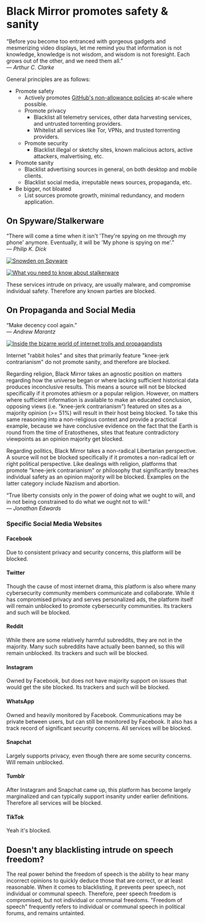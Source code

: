 # Black Mirror promotes safety & sanity

“Before you become too entranced with gorgeous gadgets and mesmerizing video displays, let me remind you that information is not knowledge, knowledge is not wisdom, and wisdom is not foresight. Each grows out of the other, and we need them all.”\
― _Arthur C. Clarke_

General principles are as follows:

- Promote safety
	- Actively promotes [GitHub's non-allowance policies](https://docs.github.com/en/github/site-policy/github-community-guidelines#what-is-not-allowed) at-scale where possible.
    - Promote privacy
		- Blacklist all telemetry services, other data harvesting services, and untrusted torrenting providers.
		- Whitelist all services like Tor, VPNs, and trusted torrenting providers.
    - Promote security
		- Blacklist illegal or sketchy sites, known malicious actors, active attackers, malvertising, etc.
- Promote sanity
	- Blacklist advertising sources in general, on both desktop and mobile clients.
	- Blacklist social media, irreputable news sources, propaganda, etc.
- Be bigger, not bloated
	- List sources promote growth, minimal redundancy, and modern application.

## On Spyware/Stalkerware

“There will come a time when it isn't 'They're spying on me through my phone' anymore. Eventually, it will be 'My phone is spying on me'.”\
― _Philip K. Dick_

[![Snowden on Spyware](https://res.cloudinary.com/marcomontalbano/image/upload/v1633709643/video_to_markdown/images/youtube--I5WjTTi67BE-c05b58ac6eb4c4700831b2b3070cd403.jpg)](https://www.youtube.com/watch?v=I5WjTTi67BE "Snowden on Spyware")

[![What you need to know about stalkerware](https://pi.tedcdn.com/r/s3.amazonaws.com/talkstar-photos/uploads/43595f89-1962-4904-8034-ee2d26971f7b/EvaGalperin_2019W-embed.jpg?op=%5E&c=1280%2C720&gravity=t&u%5Br%5D=2&u%5Bs%5D=0.5&u%5Ba%5D=0.8&u%5Bt%5D=0.03&quality=82&w=1280&h=720)](https://www.ted.com/talks/eva_galperin_what_you_need_to_know_about_stalkerware/transcript?language=en&utm_campaign=black_mirror&utm_medium=referral&utm_source=github_com_T145/black-mirror "What you need to know about stalkerware")

These services intrude on privacy, are usually malware, and compromise individual safety. Therefore any known parties are blocked.

## On Propaganda and Social Media

“Make decency cool again.”\
― _Andrew Marantz_

[![Inside the bizarre world of internet trolls and propagandists](https://pi.tedcdn.com/r/s3.amazonaws.com/talkstar-photos/uploads/db5bcc6b-ea54-4c76-a43a-1d0a5b5e5adc/AndrewMarantz_2019-embed.jpg?op=%5E&c=1280%2C720&gravity=t&u%5Br%5D=2&u%5Bs%5D=0.5&u%5Ba%5D=0.8&u%5Bt%5D=0.03&quality=82&w=1280&h=720)](https://www.ted.com/talks/eva_galperin_what_you_need_to_know_about_stalkerware/transcript?language=en&utm_campaign=black_mirror&utm_medium=referral&utm_source=github_com_T145/black-mirror "Inside the bizarre world of internet trolls and propagandists")

Internet "rabbit holes" and sites that primarily feature "knee-jerk contrarianism" do not promote sanity, and therefore are blocked.

Regarding religion, Black Mirror takes an agnostic position on matters regarding how the universe began or where lacking sufficient historical data produces inconclusive results.
This means a source will not be blocked specifically if it promotes athiesm or a popular religion.
However, on matters where sufficient information is available to make an educated conclusion, opposing views (i.e. "knee-jerk contrarianism") featured on sites as a majority opinion (>= 51%) will result in their host being blocked. To take this same reasoning into a non-religious context and provide a practical example, because we have conclusive evidence on the fact that the Earth is round from the time of Eratosthenes, sites that feature contradictory viewpoints as an opinion majority get blocked.

Regarding politics, Black Mirror takes a non-radical Libertarian perspective.
A source will not be blocked specifically if it promotes a non-radical left or right political perspective.
Like dealings with religion, platforms that promote "knee-jerk contrarianism" or philosophy that significantly breaches individual safety as an opinion majority will be blocked.
Examples on the latter category include Naziism and abortion.

“True liberty consists only in the power of doing what we ought to will, and in not being constrained to do what we ought not to will.”\
― _Jonathan Edwards_

### Specific Social Media Websites

#### Facebook

Due to consistent privacy and security concerns, this platform will be blocked.

#### Twitter

Though the cause of most internet drama, this platform is also where many cybersecurity community members communicate and collaborate.
While it has compromised privacy and serves personalized ads, the platform itself will remain unblocked to promote cybersecurity communities.
Its trackers and such will be blocked.

#### Reddit

While there are some relatively harmful subreddits, they are not in the majority. Many such subreddits have actually been banned, so this will remain unblocked.
Its trackers and such will be blocked.

#### Instagram

Owned by Facebook, but does not have majority support on issues that would get the site blocked. Its trackers and such will be blocked.

#### WhatsApp

Owned and heavily monitored by Facebook. Communications may be private between users, but can still be monitored by Facebook.
It also has a track record of significant security concerns. All services will be blocked.

#### Snapchat

Largely supports privacy, even though there are some security concerns. Will remain unblocked.

#### Tumblr

After Instagram and Snapchat came up, this platform has become largely marginalized and can typically support insanity under earlier definitions.
Therefore all services will be blocked.

#### TikTok

Yeah it's blocked.

## Doesn't any blacklisting intrude on speech freedom?

The real power behind the freedom of speech is the ability to hear many incorrect opinions to quickly deduce those that are correct, or at least reasonable.
When it comes to blacklisting, it prevents peer speech, not individual or communal speech. Therefore, peer speech freedom is compromised, but not individual or communal freedoms.
"Freedom of speech" frequently refers to individual or communal speech in political forums, and remains untainted.
